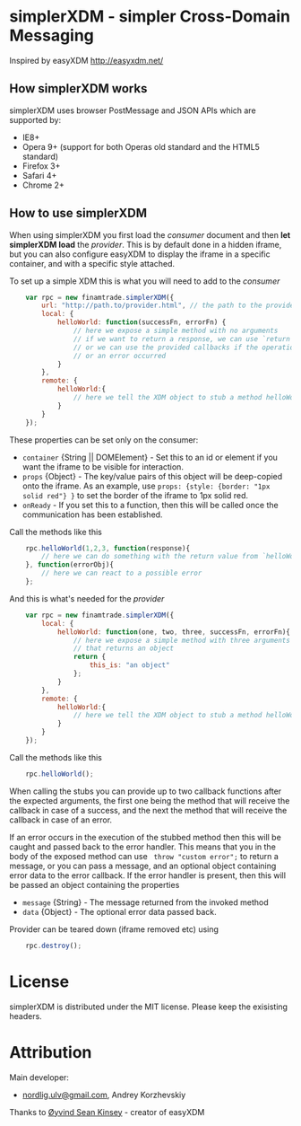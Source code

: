 simplerXDM - simpler Cross-Domain Messaging
===========================================

Inspired by easyXDM <http://easyxdm.net/>

How simplerXDM works 
---------------
simplerXDM uses browser PostMessage and JSON APIs which are supported by:
* IE8+
* Opera 9+ (support for both Operas old standard and the HTML5 standard)
* Firefox 3+
* Safari 4+
* Chrome 2+

How to use simplerXDM
------------------

When using simplerXDM you first load the *consumer* document and then **let simplerXDM load** the *provider*. This is by default done in a hidden iframe, but you can also configure easyXDM to display the iframe in a specific container, and with a specific style attached. 

To set up a simple XDM this is what you will need to add to the *consumer*

```javascript
    var rpc = new finamtrade.simplerXDM({
        url: "http://path.to/provider.html", // the path to the provider
        local: {
            helloWorld: function(successFn, errorFn) {
                // here we expose a simple method with no arguments
                // if we want to return a response, we can use `return ....`,
                // or we can use the provided callbacks if the operation is async
                // or an error occurred
            }
        },
        remote: {
            helloWorld:{
                // here we tell the XDM object to stub a method helloWorld for us
            }
        }
    });
```
These properties can be set only on the consumer:
* `container` {String || DOMElement} - Set this to an id or element if you want the iframe to be visible for interaction.
* `props` {Object} - The key/value pairs of this object will be deep-copied onto the iframe. As an example, use `props: {style: {border: "1px solid red"} }` to set the border of the iframe to 1px solid red.
* `onReady` - If you set this to a function, then this will be called once the communication has been established.

Call the methods like this 

```javascript
    rpc.helloWorld(1,2,3, function(response){
        // here we can do something with the return value from `helloWorld`
    }, function(errorObj){
        // here we can react to a possible error
    };
```

And this is what's needed for the *provider*

```javascript
    var rpc = new finamtrade.simplerXDM({
        local: {
            helloWorld: function(one, two, three, successFn, errorFn){
                // here we expose a simple method with three arguments
                // that returns an object
                return {
                    this_is: "an object"
                };
            }
        },
        remote: {
            helloWorld:{
                // here we tell the XDM object to stub a method helloWorld for us
            }
        }
    });
```

Call the methods like this 

```javascript
    rpc.helloWorld();
```
When calling the stubs you can provide up to two callback functions after the expected arguments, the first one being the method that will receive the callback in case of a success, and the next the method that will receive the callback in case of an error.

If an error occurs in the execution of the stubbed method then this will be caught and passed back to the error handler. This means that you in the body of the exposed method can use ` throw "custom error";` to return a message, or you can pass a message, and an optional object containing error data to the error callback.
If the error handler is present, then this will be passed an object containing the properties

* `message` {String} - The message returned from the invoked method
* `data` {Object} - The optional error data passed back.

Provider can be teared down (iframe removed etc) using 

```javascript
    rpc.destroy();
```

License
=======
simplerXDM is distributed under the MIT license. Please keep the exisisting headers.

Attribution
======
Main developer:
 - <nordlig.ulv@gmail.com>, Andrey Korzhevskiy

Thanks to [Øyvind Sean Kinsey](http://easyxdm.net/) - creator of easyXDM
